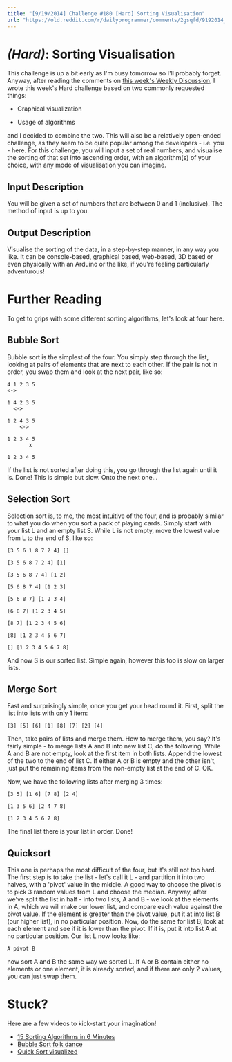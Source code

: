 ```yaml
---
title: "[9/19/2014] Challenge #180 [Hard] Sorting Visualisation"
url: "https://old.reddit.com/r/dailyprogrammer/comments/2gsqfd/9192014_challenge_180_hard_sorting_visualisation/"
---
```


# [](#HardIcon) _(Hard)_: Sorting Visualisation

This challenge is up a bit early as I'm busy tomorrow so I'll probably forget. Anyway, after reading the comments on [this week's Weekly Discussion](http://www.reddit.com/r/dailyprogrammer/comments/2ggunp/), I wrote this week's Hard challenge based on two commonly requested things:

* Graphical visualization

* Usage of algorithms

and I decided to combine the two. This will also be a relatively open-ended challenge, as they seem to be quite popular among the developers - i.e. you - here. For this challenge, you will input a set of real numbers, and visualise the sorting of that set into ascending order, with an algorithm(s) of your choice, with any mode of visualisation you can imagine.
    
## Input Description

You will be given a set of numbers that are between 0 and 1 (inclusive). The method of input is up to you.

## Output Description

Visualise the sorting of the data, in a step-by-step manner, in any way you like. It can be console-based, graphical based, web-based, 3D based or even physically with an Arduino or the like, if you're feeling particularly adventurous!

# Further Reading

To get to grips with some different sorting algorithms, let's look at four here.

## Bubble Sort

Bubble sort is the simplest of the four. You simply step through the list, looking at pairs of elements that are next to each other. If the pair is not in order, you swap them and look at the next pair, like so:

	4 1 2 3 5
	<->
	
	1 4 2 3 5
	  <->
	
	1 2 4 3 5
	    <->
	
	1 2 3 4 5
	       x
	
	1 2 3 4 5

If the list is not sorted after doing this, you go through the list again until it is. Done! This is simple but slow. Onto the next one...

## Selection Sort

Selection sort is, to me, the most intuitive of the four, and is probably similar to what you do when you sort a pack of playing cards. Simply start with your list L and an empty list S. While L is not empty, move the lowest value from L to the end of S, like so:

    [3 5 6 1 8 7 2 4] []
	
	[3 5 6 8 7 2 4] [1]
	
	[3 5 6 8 7 4] [1 2]
	
	[5 6 8 7 4] [1 2 3]
	
	[5 6 8 7] [1 2 3 4]
	
	[6 8 7] [1 2 3 4 5]
	
	[8 7] [1 2 3 4 5 6]
	
	[8] [1 2 3 4 5 6 7]
	
	[] [1 2 3 4 5 6 7 8]
	
And now S is our sorted list. Simple again, however this too is slow on larger lists.

## Merge Sort

Fast and surprisingly simple, once you get your head round it. First, split the list into lists with only 1 item:

    [3] [5] [6] [1] [8] [7] [2] [4]

Then, take pairs of lists and merge them. How to merge them, you say? It's fairly simple - to merge lists A and B into new list C, do the following. While A and B are not empty, look at the first item in both lists. Append the lowest of the two to the end of list C. If either A or B is empty and the other isn't, just put the remaining items from the non-empty list at the end of C. OK.

Now, we have the following lists after merging 3 times:

    [3 5] [1 6] [7 8] [2 4]
	
	[1 3 5 6] [2 4 7 8]
	
	[1 2 3 4 5 6 7 8]

The final list there is your list in order. Done!

## Quicksort

This one is perhaps the most difficult of the four, but it's still not too hard. The first step is to take the list - let's call it L - and partition it into two halves, with a 'pivot' value in the middle. A good way to choose the pivot is to pick 3 random values from L and choose the median. Anyway, after we've split the list in half - into two lists, A and B - we look at the elements in A, which we will make our lower list, and compare each value against the pivot value. If the element is greater than the pivot value, put it at into list B (our higher list), in no particular position. Now, do the same for list B; look at each element and see if it is lower than the pivot. If it is, put it into list A at no particular position. Our list L now looks like:

    A pivot B

now sort A and B the same way we sorted L. If A or B contain either no elements or one element, it is already sorted, and if there are only 2 values, you can just swap them.

# Stuck?

Here are a few videos to kick-start your imagination!

* [15 Sorting Algorithms in 6 Minutes](https://www.youtube.com/watch?v=kPRA0W1kECg)
* [Bubble Sort folk dance](https://www.youtube.com/watch?v=lyZQPjUT5B4)
* [Quick Sort visualized](https://www.youtube.com/watch?v=8hEyhs3OV1w)

